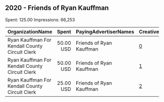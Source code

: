 ## 2020 - Friends of Ryan Kauffman 
Spent: 125.00
Impressions: 66,253

|OrganizationName|Spent|PayingAdvertiserNames|CreativeUrls|Impressions|Genders|AgeBrackets|CountryCodes|BillingAddresses|CandidateBallotInformation|
|:---|---:|:---|:---|---:|:---|:---|:---|:---|:---|
|Ryan Kauffman For Kendall County Circuit Clerk|50.00 USD|Friends of Ryan Kauffman|[0](https://www.snap.com/political-ads/asset/bd786452e3c4d96eedf7fd91f289f49a38d98a0ea833fcef7181f4aab3bc4fa5?mediaType=jpeg)|34,381|||united states|US|Ryan Kauffman For Circuit Clerk|
|Ryan Kauffman For Kendall County Circuit Clerk|50.00 USD|Friends of Ryan Kauffman|[1](https://www.snap.com/political-ads/asset/30550d11cb6e3b3cf42b368c46effca3a1381c7474f8cdf3eb1ebae98d2d8679?mediaType=jpeg)|29,148||17+|united states|US|Ryan Kauffman For Kendall County Circuit Clerk|
|Ryan Kauffman For Kendall County Circuit Clerk|25.00 USD|Friends of Ryan Kauffman|[2](https://www.snap.com/political-ads/asset/7b361b1cc0a8f57a8a95a26606cfc092290eceeb123a0f9ae203a6007927ae0f?mediaType=jpeg)|2,724||17+|united states|US|Ryan Kauffman For Circuit Clerk|
